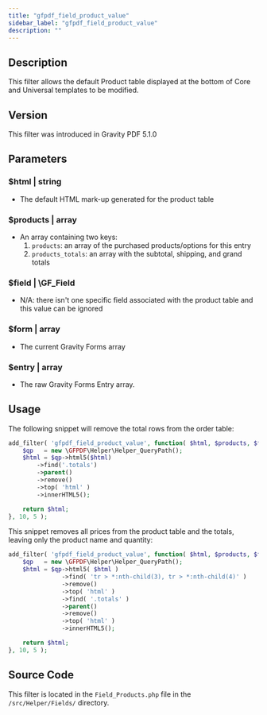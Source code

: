 ```yaml
---
title: "gfpdf_field_product_value"
sidebar_label: "gfpdf_field_product_value"
description: ""
---
```


## Description

This filter allows the default Product table displayed at the bottom of Core and Universal templates to be modified. 

## Version

This filter was introduced in Gravity PDF 5.1.0

## Parameters

### $html | string
* The default HTML mark-up generated for the product table

### $products | array
* An array containing two keys:
  1. `products`: an array of the purchased products/options for this entry
  2. `products_totals`: an array with the subtotal, shipping, and grand totals

### $field | \GF_Field
* N/A: there isn't one specific field associated with the product table and this value can be ignored 

### $form | array
*  The current Gravity Forms array

### $entry | array
*  The raw Gravity Forms Entry array.

## Usage

The following snippet will remove the total rows from the order table:

```php
add_filter( 'gfpdf_field_product_value', function( $html, $products, $field, $form, $entry ) {
	$qp   = new \GFPDF\Helper\Helper_QueryPath();
	$html = $qp->html5($html)
		->find('.totals')
		->parent()
		->remove()
		->top( 'html' )
		->innerHTML5();

	return $html;
}, 10, 5 );
```

This snippet removes all prices from the product table and the totals, leaving only the product name and quantity:

```php
add_filter( 'gfpdf_field_product_value', function( $html, $products, $field, $form, $entry ) {
	$qp   = new \GFPDF\Helper\Helper_QueryPath();
	$html = $qp->html5( $html )
	           ->find( 'tr > *:nth-child(3), tr > *:nth-child(4)' )
	           ->remove()
	           ->top( 'html' )
	           ->find( '.totals' )
	           ->parent()
	           ->remove()
	           ->top( 'html' )
	           ->innerHTML5();

	return $html;
}, 10, 5 );
```

## Source Code

This filter is located in the `Field_Products.php` file in the `/src/Helper/Fields/` directory.
